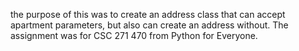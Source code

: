 the purpose of this was to create an address class that can accept apartment parameters, but also can create an address without. The assignment was for CSC 271 470 from Python for Everyone.
